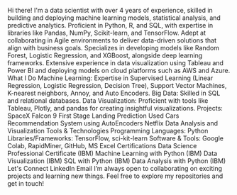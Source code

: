Hi there! I'm a data scientist with over 4 years of experience, skilled in building and deploying machine learning models, statistical analysis, and predictive analytics. Proficient in Python, R, and SQL, with expertise in libraries like Pandas, NumPy, Scikit-learn, and TensorFlow. Adept at collaborating in Agile environments to deliver data-driven solutions that align with business goals. Specializes in developing models like Random Forest, Logistic Regression, and XGBoost, alongside deep learning frameworks. Extensive experience in data visualization using Tableau and Power BI and deploying models on cloud platforms such as AWS and Azure.
What I Do
Machine Learning: Expertise in Supervised Learning (Linear Regression, Logistic Regression, Decision Tree), Support Vector Machines, K-nearest neighbors, Annoy, and Auto Encoders.
Big Data: Skilled in SQL and relational databases.
Data Visualization: Proficient with tools like Tableau, Plotly, and pandas for creating insightful visualizations.
Projects:
SpaceX Falcon 9 First Stage Landing Prediction
Used Cars Recommendation System using AutoEncoders
Netflix Data Analysis and Visualization
Tools & Technologies
Programming Languages: Python
Libraries/Frameworks: TensorFlow, sci-kit-learn
Software & Tools: Google Colab, RapidMiner, GitHub, MS Excel
Certifications
Data Science Professional Certificate (IBM)
Machine Learning with Python (IBM)
Data Visualization (IBM)
SQL with Python (IBM)
Data Analysis with Python (IBM)
Let's Connect
LinkedIn
Email
I’m always open to collaborating on exciting projects and learning new things. Feel free to explore my repositories and get in touch!
